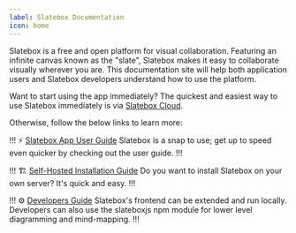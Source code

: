 ```yaml
---
label: Slatebox Documentation
icon: home
---
```


Slatebox is a free and open platform for visual collaboration. Featuring an infinite canvas known as the "slate", Slatebox makes it easy to collaborate visually wherever you are. This documentation site will help both application users and Slatebox developers understand how to use the platform.

Want to start using the app immediately? The quickest and easiest way to use Slatebox immediately is via [Slatebox Cloud](https://app.slatebox.com).

Otherwise, follow the below links to learn more:

!!! :zap: [Slatebox App User Guide](./Using-Slatebox/readme.md)
Slatebox is a snap to use; get up to speed even quicker by checking out the user guide.
!!!

!!! :building_construction: [Self-Hosted Installation Guide](./Installation/install-with-docker.md)
Do you want to install Slatebox on your own server? It's quick and easy.
!!!

!!! :gear: [Developers Guide](./Developers/readme.md)
Slatebox's frontend can be extended and run locally. Developers can also use the slateboxjs npm module for lower level diagramming and mind-mapping.
!!!
